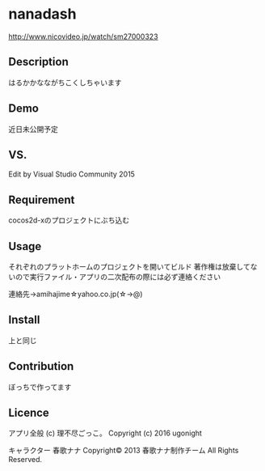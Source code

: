 nanadash
====

http://www.nicovideo.jp/watch/sm27000323

## Description

はるかかなながちこくしちゃいます

## Demo

近日未公開予定

## VS. 

Edit by Visual Studio Community 2015

## Requirement

cocos2d-xのプロジェクトにぶち込む

## Usage

それぞれのプラットホームのプロジェクトを開いてビルド
著作権は放棄してないので実行ファイル・アプリの二次配布の際には必ず連絡ください

連絡先→amihajime☆yahoo.co.jp(☆→@)

## Install

上と同じ

## Contribution

ぼっちで作ってます

## Licence

アプリ全般
(c) 理不尽ごっこ。
Copyright (c) 2016 ugonight

キャラクター 春歌ナナ
Copyright© 2013 春歌ナナ制作チーム All Rights Reserved.